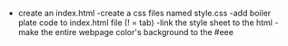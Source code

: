 - create an index.html
-create a css files named style.css
-add boiler plate code to index.html file (! = tab)
-link the style sheet to the html
-make the entire webpage color's background to the #eee
